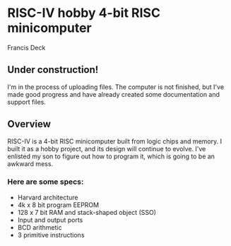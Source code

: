 # RISC-IV hobby 4-bit RISC minicomputer

Francis Deck

## Under construction!

I'm in the process of uploading files. The computer is not finished, but I've made good progress and have already created some documentation and support files.

## Overview

RISC-IV is a 4-bit RISC minicomputer built from logic chips and memory. I built it as a hobby project, and its design will continue to evolve. I've enlisted my son to figure out how to program it, which is going to be an awkward mess.

### Here are some specs:

* Harvard architecture
* 4k x 8 bit program EEPROM
* 128 x 7 bit RAM and stack-shaped object (SSO)
* Input and output ports
* BCD arithmetic
* 3 primitive instructions
